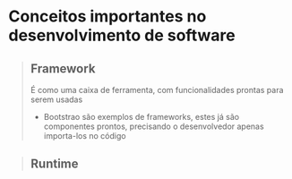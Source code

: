# Conceitos importantes no desenvolvimento de software

> ## Framework
> É como uma caixa de ferramenta, com funcionalidades prontas para serem usadas
> * Bootstrao são exemplos de frameworks, estes já são componentes prontos, precisando o desenvolvedor apenas importa-los no código

> ## Runtime

